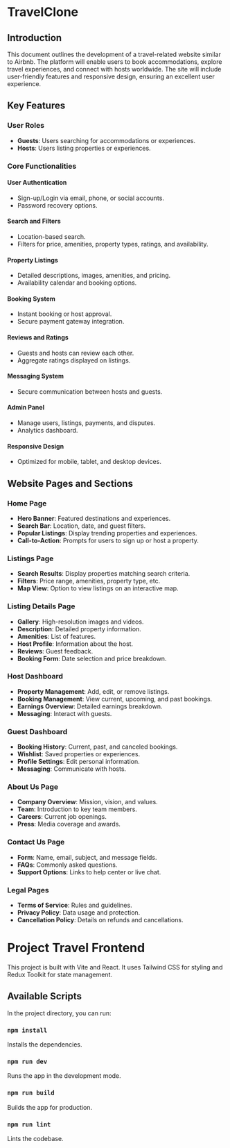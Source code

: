 # TravelClone

## Introduction

This document outlines the development of a travel-related website similar to Airbnb. The platform will enable users to book accommodations, explore travel experiences, and connect with hosts worldwide. The site will include user-friendly features and responsive design, ensuring an excellent user experience.

## Key Features

### User Roles

- **Guests**: Users searching for accommodations or experiences.
- **Hosts**: Users listing properties or experiences.

### Core Functionalities

#### User Authentication

- Sign-up/Login via email, phone, or social accounts.
- Password recovery options.

#### Search and Filters

- Location-based search.
- Filters for price, amenities, property types, ratings, and availability.

#### Property Listings

- Detailed descriptions, images, amenities, and pricing.
- Availability calendar and booking options.

#### Booking System

- Instant booking or host approval.
- Secure payment gateway integration.

#### Reviews and Ratings

- Guests and hosts can review each other.
- Aggregate ratings displayed on listings.

#### Messaging System

- Secure communication between hosts and guests.

#### Admin Panel

- Manage users, listings, payments, and disputes.
- Analytics dashboard.

#### Responsive Design

- Optimized for mobile, tablet, and desktop devices.

## Website Pages and Sections

### Home Page

- **Hero Banner**: Featured destinations and experiences.
- **Search Bar**: Location, date, and guest filters.
- **Popular Listings**: Display trending properties and experiences.
- **Call-to-Action**: Prompts for users to sign up or host a property.

### Listings Page

- **Search Results**: Display properties matching search criteria.
- **Filters**: Price range, amenities, property type, etc.
- **Map View**: Option to view listings on an interactive map.

### Listing Details Page

- **Gallery**: High-resolution images and videos.
- **Description**: Detailed property information.
- **Amenities**: List of features.
- **Host Profile**: Information about the host.
- **Reviews**: Guest feedback.
- **Booking Form**: Date selection and price breakdown.

### Host Dashboard

- **Property Management**: Add, edit, or remove listings.
- **Booking Management**: View current, upcoming, and past bookings.
- **Earnings Overview**: Detailed earnings breakdown.
- **Messaging**: Interact with guests.

### Guest Dashboard

- **Booking History**: Current, past, and canceled bookings.
- **Wishlist**: Saved properties or experiences.
- **Profile Settings**: Edit personal information.
- **Messaging**: Communicate with hosts.

### About Us Page

- **Company Overview**: Mission, vision, and values.
- **Team**: Introduction to key team members.
- **Careers**: Current job openings.
- **Press**: Media coverage and awards.

### Contact Us Page

- **Form**: Name, email, subject, and message fields.
- **FAQs**: Commonly asked questions.
- **Support Options**: Links to help center or live chat.

### Legal Pages

- **Terms of Service**: Rules and guidelines.
- **Privacy Policy**: Data usage and protection.
- **Cancellation Policy**: Details on refunds and cancellations.

# Project Travel Frontend

This project is built with Vite and React. It uses Tailwind CSS for styling and Redux Toolkit for state management.

## Available Scripts

In the project directory, you can run:

### `npm install`

Installs the dependencies.

### `npm run dev`

Runs the app in the development mode.

### `npm run build`

Builds the app for production.

### `npm run lint`

Lints the codebase.
